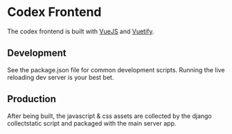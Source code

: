 # Codex Frontend

The codex frontend is built with [VueJS](https://vuejs.org/) and [Vuetify](https://vuetifyjs.com).


## Development

See the package.json file for common development scripts. Running the live reloading dev server is your best bet.

## Production

After being built, the javascript & css assets are collected by the django collectstatic script and packaged with the main server app.